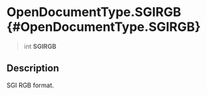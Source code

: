 OpenDocumentType.SGIRGB {#OpenDocumentType.SGIRGB}
=======================

> int **SGIRGB**

Description
-----------

SGI RGB format.
